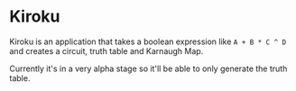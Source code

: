 # Kiroku 

Kiroku is an application that takes a boolean expression like `A + B * C ^ D` and creates a circuit, truth table and Karnaugh Map. 

Currently it's in a very alpha stage so it'll be able to only generate the truth table. 
